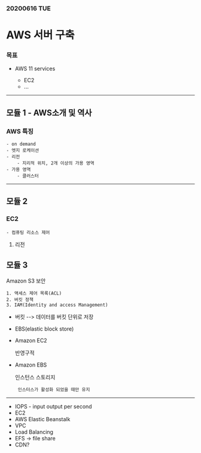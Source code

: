### 20200616 TUE
# AWS 서버 구축


### 목표
- AWS 11 services
    
    - EC2
    - ...

----

## 모듈 1 - AWS소개 및 역사

### AWS 특징
    
    - on demand
    - 엣지 로케이션
    - 리전
        - 지리적 위치, 2개 이상의 가용 영역
    - 가용 영역
        - 클러스터 

---

## 모듈 2

### EC2

    - 컴퓨팅 리소스 제어

1. 리전 

## 모듈 3

Amazon S3 보안

    1. 액세스 제어 목록(ACL)
    2. 버킷 정책
    3. IAM(Identity and access Management)

- 버킷 --> 데이터를 버킷 단위로 저장
- EBS(elastic block store)
 - Amazon EC2

    반영구적
 - Amazon EBS
    
    인스턴스 스토리지
    
        인스터스가 활성화 되었을 때만 유지
---

- IOPS - input output per second
- EC2
- AWS Elastic Beanstalk
- VPC
- Load Balancing
- EFS -> file share
- CDN?